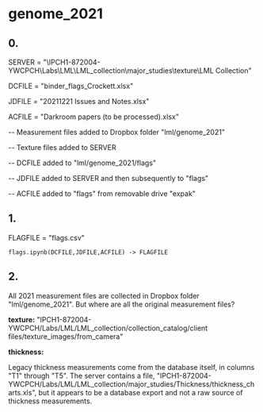 # genome_2021


## 0. 

SERVER = "\IPCH1-872004-YWCPCH\Labs\LML\LML_collection\major_studies\texture\LML Collection"

DCFILE = "binder_flags_Crockett.xlsx"

JDFILE = "20211221 Issues and Notes.xlsx"

ACFILE = "Darkroom papers (to be processed).xlsx"


-- Measurement files added to Dropbox folder "lml/genome_2021"

-- Texture files added to SERVER

-- DCFILE added to "lml/genome_2021/flags"

-- JDFILE added to SERVER and then subsequently to "flags"

-- ACFILE added to "flags" from removable drive "expak"


## 1. 

FLAGFILE = "flags.csv"

``flags.ipynb(DCFILE,JDFILE,ACFILE) -> FLAGFILE``


## 2.

All 2021 measurement files are collected in Dropbox folder "lml/genome_2021". But where are all the original measurement files?

**texture:** "IPCH1-872004-YWCPCH/Labs/LML/LML_collection/collection_catalog/client files/texture_images/from_camera"

**thickness:** 

Legacy thickness measurements come from the database itself, in columns "T1" through "T5". The server contains a file, "IPCH1-872004-YWCPCH/Labs/LML/LML_collection/major_studies/Thickness/thickness_charts.xls", but it appears to be a database export and not a raw source of thickness measurements.


